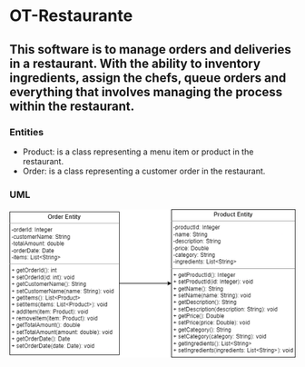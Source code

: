 # OT-Restaurante

## This software is to manage orders and deliveries in a restaurant. With the ability to inventory ingredients, assign the chefs, queue orders and everything that involves managing the process within the restaurant.

### Entities

* Product: is a class representing a menu item or product in the restaurant.
* Order: is a class representing a customer order in the restaurant.
### UML

![UML](Images/orderEntity_UML.png)
